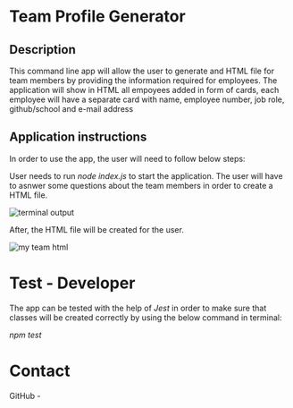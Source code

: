 # Team Profile Generator

## Description

This command line app will allow the user to generate and HTML file for team members by providing the information required for employees.
The application will show in HTML all empoyees added in form of cards, each employee will have a separate card with name, employee number, job role, github/school and e-mail address

## Application instructions

In order to use the app, the user will need to follow below steps:

User needs to run *node index.js* to start the application.
The user will have to asnwer some questions about the team members in order to create a HTML file.

![terminal output](https://user-images.githubusercontent.com/117821906/223198281-c1a75144-2f92-4155-b71a-11e4c0427d13.png)

After, the HTML file will be created for the user.

![my team html](https://user-images.githubusercontent.com/117821906/223198689-89d30fcb-a1e2-475f-a3a1-b60f0387511f.png)


# Test - Developer

The app can be tested with the help of *Jest* in order to make sure that classes will be created correctly by using the below command in terminal:

*npm test*

# Contact
GitHub - 
